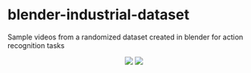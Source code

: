 # blender-industrial-dataset
Sample videos from a randomized dataset created in blender for action recognition tasks

<p align="center">
  <img src="test.gif">
  <img src="test2.gif">
</p>
